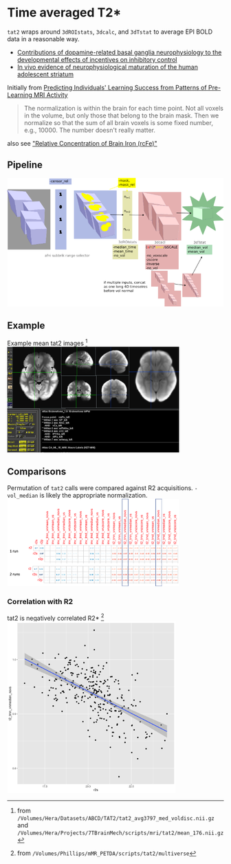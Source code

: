 # Time averaged T2*
`tat2` wraps around `3dROIstats`, `3dcalc`, and `3dTstat` to average EPI BOLD data in a reasonable way.

* [Contributions of dopamine-related basal ganglia neurophysiology to the developmental effects of incentives on inhibitory control](https://www.sciencedirect.com/science/article/pii/S1878929322000445)
* [In vivo evidence of neurophysiological maturation of the human adolescent striatum](https://www.sciencedirect.com/science/article/pii/S1878929314000863?via%3Dihub)

Initially from [Predicting Individuals' Learning Success from Patterns of Pre-Learning MRI Activity](https://journals.plos.org/plosone/article?id=10.1371/journal.pone.0016093)
> The normalization is within the brain for each time point.
> Not all voxels in the volume, but only those that belong to the brain mask.
> Then we normalize so that the sum of all brain voxels is some fixed number,
> e.g., 10000. The number doesn't really matter.

also see ["Relative Concentration of Brain Iron (rcFe)"](https://www.biorxiv.org/content/biorxiv/early/2019/03/16/579763.full.pdf)


## Pipeline
![](/imgs/tat2.png)

## Example
Example mean tat2 images [^loc]
[<img src="/imgs/tat2_example.png"     width=400 />](/imgs/tat2_examle.png)

[^loc]:from `/Volumes/Hera/Datasets/ABCD/TAT2/tat2_avg3797_med_voldisc.nii.gz` and `/Volumes/Hera/Projects/7TBrainMech/scripts/mri/tat2/mean_176.nii.gz`

## Comparisons
Permutation of `tat2` calls were compared against R2 acquisitions.
`-vol_median` is likely the appropriate normalization. <br>
[<img src="/imgs/tat2_matrix.png"     width=400 />](/imgs/tat2_matrix.png)
### Correlation with R2
tat2 is negatively correlated R2\* [^loccor]
[<img src="/imgs/tat2_vs_r2prime.png" height=400 />](/imgs/tat2_vs_r2prime.png) <br>

[^loccor]: from `/Volumes/Phillips/mMR_PETDA/scripts/tat2/multiverse`


